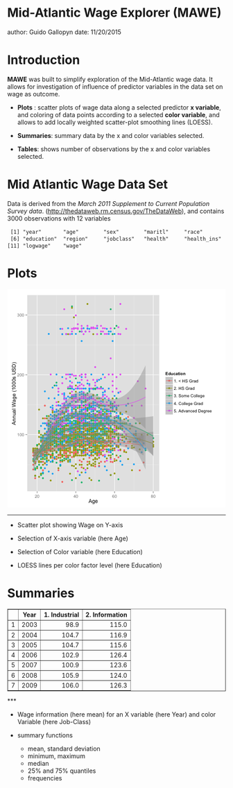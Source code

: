 Mid-Atlantic Wage Explorer (MAWE)
========================================================
author: Guido Gallopyn
date: 11/20/2015

Introduction
========================================================

**MAWE** was built to simplify exploration of the Mid-Atlantic wage data. It allows for investigation of  influence of predictor variables in the data set on wage as outcome. 

- **Plots** : scatter plots of wage data along a selected predictor **x variable**, and coloring of data points according to a selected **color variable**, and allows to add locally weighted scatter-plot smoothing lines (LOESS).

- **Summaries**: summary data by the x and color variables selected.

- **Tables**: shows number of observations by the x and color variables selected.

Mid Atlantic Wage Data Set
========================================================


Data is derived from the *March 2011 Supplement to Current Population Survey data*. (http://thedataweb.rm.census.gov/TheDataWeb), and contains 3000 observations with 12 variables


```
 [1] "year"       "age"        "sex"        "maritl"     "race"      
 [6] "education"  "region"     "jobclass"   "health"     "health_ins"
[11] "logwage"    "wage"      
```

Plots
========================================================

![plot of chunk unnamed-chunk-3](MAWE-figure/unnamed-chunk-3.png) 

***
- Scatter plot showing Wage on Y-axis

- Selection of X-axis variable (here Age)

- Selection of Color variable (here Education)

- LOESS lines per color factor level (here Education)
 
Summaries
========================================================

<!-- html table generated in R 3.1.1 by xtable 1.7-3 package -->
<!-- Thu Nov 20 15:17:27 2014 -->
<TABLE border=1>
<TR> <TH>  </TH> <TH> Year </TH> <TH> 1. Industrial </TH> <TH> 2. Information </TH>  </TR>
  <TR> <TD align="right"> 1 </TD> <TD align="right"> 2003 </TD> <TD align="right"> 98.9 </TD> <TD align="right"> 115.0 </TD> </TR>
  <TR> <TD align="right"> 2 </TD> <TD align="right"> 2004 </TD> <TD align="right"> 104.7 </TD> <TD align="right"> 116.9 </TD> </TR>
  <TR> <TD align="right"> 3 </TD> <TD align="right"> 2005 </TD> <TD align="right"> 104.7 </TD> <TD align="right"> 115.6 </TD> </TR>
  <TR> <TD align="right"> 4 </TD> <TD align="right"> 2006 </TD> <TD align="right"> 102.9 </TD> <TD align="right"> 126.4 </TD> </TR>
  <TR> <TD align="right"> 5 </TD> <TD align="right"> 2007 </TD> <TD align="right"> 100.9 </TD> <TD align="right"> 123.6 </TD> </TR>
  <TR> <TD align="right"> 6 </TD> <TD align="right"> 2008 </TD> <TD align="right"> 105.9 </TD> <TD align="right"> 124.0 </TD> </TR>
  <TR> <TD align="right"> 7 </TD> <TD align="right"> 2009 </TD> <TD align="right"> 106.0 </TD> <TD align="right"> 126.3 </TD> </TR>
   </TABLE>
***

- Wage information (here mean) for an X variable (here Year) and color Variable (here Job-Class)

- summary functions 
  + mean, standard deviation 
  + minimum, maximum
  + median
  + 25% and 75% quantiles
  + frequencies
